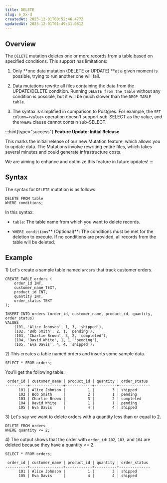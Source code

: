 ```yaml
---
title: DELETE
slug: e_Xx-d
createdAt: 2023-12-01T00:52:46.477Z
updatedAt: 2023-12-01T01:49:31.081Z
---
```


## **Overview**

The `DELETE` mutation deletes one or more records from a table based on specified conditions. This support has limitations:

1.  Only **one data mutation (DELETE or UPDATE) **at a given moment is possible, trying to run another one will fail.

2.  Data mutations rewrite all files containing the data from the UPDATE/DELETE condition. Running `DELETE from the table` without any condition is possible, but it will be much slower than the `DROP TABLE table`.

3.  The syntax is simplified in comparison to Postgres. For example, the `SET column=<value>` operation doesn't support sub-SELECT as the value, and the `WHERE` clause cannot contain sub-SELECT.

:::hint{type="success"}
**Feature Update: Initial Release**

This marks the initial release of our new Mutation feature, which allows you to update data. The Mutations involve rewriting entire files, which takes several minutes and could generate infrastructure costs.&#x20;

We are aiming to enhance and optimize this feature in future updates!
:::

## **Syntax**

The syntax for `DELETE` mutation is as follows:

```pgsql
DELETE FROM table
WHERE conditions;
```

In this syntax:

*   `table`: The table name from which you want to delete records.

*   `WHERE conditions`** (Optional)**: The conditions must be met for the deletion to execute. If no conditions are provided, all records from the table will be deleted.

## **Example**

1\) Let's create a sample table named `orders` that track customer orders.

```pgsql
CREATE TABLE orders (
    order_id INT,
    customer_name TEXT,
    product_id INT,
    quantity INT,
    order_status TEXT
);

INSERT INTO orders (order_id, customer_name, product_id, quantity, order_status)
VALUES
    (101, 'Alice Johnson', 1, 3, 'shipped'),
    (102, 'Bob Smith', 2, 1, 'pending'),
    (103, 'Charlie Brown', 3, 2, 'completed'),
    (104, 'David White', 1, 1, 'pending'),
    (105, 'Eva Davis', 4, 4, 'shipped');
```

2\) This creates a table named orders and inserts some sample data.

```pgsql
SELECT * FROM orders;
```

You'll get the following table:

```pgsql
 order_id | customer_name | product_id | quantity | order_status 
----------+---------------+------------+----------+--------------
      101 | Alice Johnson |          1 |        3 | shipped
      102 | Bob Smith     |          2 |        1 | pending
      103 | Charlie Brown |          3 |        2 | completed
      104 | David White   |          1 |        1 | pending
      105 | Eva Davis     |          4 |        4 | shipped
```

3\) Let's say we want to delete orders with a quantity less than or equal to 2.

```pgsql
DELETE FROM orders
WHERE quantity <= 2;
```

4\) The output shows that the order with `order_id`: `102`, `103`, and `104` are deleted because they have a quantity <= 2.

```pgsql
SELECT * FROM orders;
```

```pgsql
 order_id | customer_name | product_id | quantity | order_status 
----------+---------------+------------+----------+--------------
      101 | Alice Johnson |          1 |        3 | shipped
      105 | Eva Davis     |          4 |        4 | shipped
```

